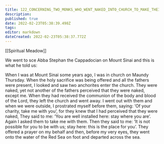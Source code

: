 ```yaml
---
title: 122_CONCERNING_TWO_MONKS_WHO_WENT_NAKED_INTO_CHURCH_TO_MAKE_THEIR_COMMUNION_AND_WERE_NOT_SEEN_BY_ANYBODY_EXCEPT_BY_ABBA_STEPHAN
description: 
published: true
date: 2022-02-23T05:38:39.498Z
tags: 
editor: markdown
dateCreated: 2022-02-23T05:38:37.772Z
---
```


[[Spiritual Meadow]]
 
We went to sce Abba Stephan the Cappadocian on Mount Sinai and this is what he told us:  
 
When I was at Mount Sinai some years ago, I was in church on Maundy Thursday. When the holy sacrifice was being offered and all the fathers were present, I looked and saw two anchorites enter the church. They were naked, yet not another of the fathers perceived that they were naked, except me. When they had received the communion of the body and blood of the Lord, they left the church and went away. I went out with them and when we were outside, I prostrated myself before them, saying: ‘Of your charity, take me with you’, for they knew that I had perceived that they were naked, They said to me: ‘You are well installed here: stay where you are’. Again I asked them to take me with them. Then they said to me: ‘It is not possible for you to be with us; stay here: this is the place for you’. They offered a prayer on my behalf and then, before my very eyes, they went onto the water of the Red Sea on foot and departed across the sea. 
